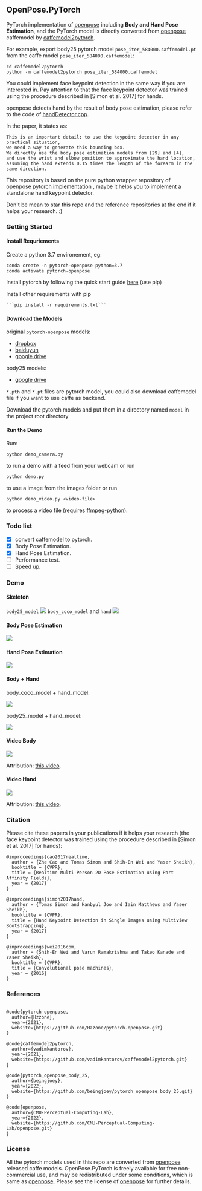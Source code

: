 ## OpenPose.PyTorch

PyTorch implementation of [openpose](https://github.com/CMU-Perceptual-Computing-Lab/openpose) including **Body and Hand Pose Estimation**, and the PyTorch model is directly converted from [openpose](https://github.com/CMU-Perceptual-Computing-Lab/openpose) caffemodel by [caffemodel2pytorch](https://github.com/vadimkantorov/caffemodel2pytorch). 

For example, export body25 pytorch model `pose_iter_584000.caffemodel.pt` from the caffe model `pose_iter_584000.caffemodel`:
```
cd caffemodel2pytorch
python -m caffemodel2pytorch pose_iter_584000.caffemodel
```

You could implement face keypoint detection in the same way if you are interested in. Pay attention to that the face keypoint detector was trained using the procedure described in [Simon et al. 2017] for hands.

openpose detects hand by the result of body pose estimation, please refer to the code of [handDetector.cpp](https://github.com/CMU-Perceptual-Computing-Lab/openpose/blob/master/src/openpose/hand/handDetector.cpp).

In the paper, it states as:
```
This is an important detail: to use the keypoint detector in any practical situation, 
we need a way to generate this bounding box. 
We directly use the body pose estimation models from [29] and [4], 
and use the wrist and elbow position to approximate the hand location, 
assuming the hand extends 0.15 times the length of the forearm in the same direction.
```

This repository is based on the pure python wrapper repository of openpose [pytorch implementation](https://github.com/Hzzone/pytorch-openpose) , maybe it helps you to implement a standalone hand keypoint detector.

Don't be mean to star this repo and the reference repositories at the end if it helps your research. :)

### Getting Started

#### Install Requriements

Create a python 3.7 environement, eg:

    conda create -n pytorch-openpose python=3.7
    conda activate pytorch-openpose

Install pytorch by following the quick start guide [here](https://download.pytorch.org/whl/torch_stable.html) (use pip) 

Install other requirements with pip

    ```pip install -r requirements.txt```

#### Download the Models
original `pytorch-openpose` models:
* [dropbox](https://www.dropbox.com/sh/7xbup2qsn7vvjxo/AABWFksdlgOMXR_r5v3RwKRYa?dl=0)
* [baiduyun](https://pan.baidu.com/s/1IlkvuSi0ocNckwbnUe7j-g)
* [google drive](https://drive.google.com/drive/folders/1JsvI4M4ZTg98fmnCZLFM-3TeovnCRElG?usp=sharing)

body25 models:
* [google drive](https://drive.google.com/drive/folders/1y1zBkk4PS8YsZgMP4zAjvaFzFoskzXEf?usp=sharing)

`*.pth` and `*.pt` files are pytorch model, you could also download caffemodel file if you want to use caffe as backend.

Download the pytorch models and put them in a directory named `model` in the project root directory

#### Run the Demo

Run:

    python demo_camera.py

to run a demo with a feed from your webcam or run

    python demo.py

to use a image from the images folder or run 

    python demo_video.py <video-file>

to process a video file (requires [ffmpeg-python][ffmpeg]).

[ffmpeg]: https://pypi.org/project/ffmpeg-python/

### Todo list
- [x] convert caffemodel to pytorch.
- [x] Body Pose Estimation.
- [x] Hand Pose Estimation.
- [ ] Performance test.
- [ ] Speed up.

### Demo
#### Skeleton
`body25_model`
![](images/keypoints_pose_25.png)
`body_coco_model` and `hand`
![](images/skeleton.jpg)
#### Body Pose Estimation

![](images/body_preview.jpg)

#### Hand Pose Estimation
![](images/hand_preview.png)

#### Body + Hand

body_coco_model + hand_model:

![](result_demo_coco.png)

body25_model + hand_model:

![](result_demo_body25.png)

#### Video Body

![](images/kc-e129SBb4-sample.processed.gif)

Attribution: [this video](https://www.youtube.com/watch?v=kc-e129SBb4).

#### Video Hand

![](images/yOAmYSW3WyU-sample.small.processed.gif)

Attribution: [this video](https://www.youtube.com/watch?v=yOAmYSW3WyU).

### Citation
Please cite these papers in your publications if it helps your research (the face keypoint detector was trained using the procedure described in [Simon et al. 2017] for hands):

```
@inproceedings{cao2017realtime,
  author = {Zhe Cao and Tomas Simon and Shih-En Wei and Yaser Sheikh},
  booktitle = {CVPR},
  title = {Realtime Multi-Person 2D Pose Estimation using Part Affinity Fields},
  year = {2017}
}

@inproceedings{simon2017hand,
  author = {Tomas Simon and Hanbyul Joo and Iain Matthews and Yaser Sheikh},
  booktitle = {CVPR},
  title = {Hand Keypoint Detection in Single Images using Multiview Bootstrapping},
  year = {2017}
}

@inproceedings{wei2016cpm,
  author = {Shih-En Wei and Varun Ramakrishna and Takeo Kanade and Yaser Sheikh},
  booktitle = {CVPR},
  title = {Convolutional pose machines},
  year = {2016}
}
```

### References

```

@code{pytorch-openpose,
  author={Hzzone},
  year={2021},
  website={https://github.com/Hzzone/pytorch-openpose.git}
}

@code{caffemodel2pytorch,
  author={vadimkantorov},
  year={2021},
  website={https://github.com/vadimkantorov/caffemodel2pytorch.git}
}

@code{pytorch_openpose_body_25,
  author={beingjoey},
  year={2022},
  website={https://github.com/beingjoey/pytorch_openpose_body_25.git}
}

@code{openpose,
  author={CMU-Perceptual-Computing-Lab},
  year={2022},
  website={https://github.com/CMU-Perceptual-Computing-Lab/openpose.git}
}

```

### License
All the pytorch models used in this repo are converted from [openpose](https://github.com/CMU-Perceptual-Computing-Lab/openpose) released caffe models. OpenPose.PyTorch is freely available for free non-commercial use, and may be redistributed under some conditions, which is same as [openpose](https://github.com/CMU-Perceptual-Computing-Lab/openpose/blob/master/README.md#license). Please see the license of [openpose](https://github.com/CMU-Perceptual-Computing-Lab/openpose/blob/master/LICENSE) for further details.

